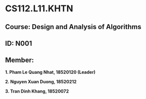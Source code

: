 # CS112.L11.KHTN

## Course: Design and Analysis of Algorithms
## ID: N001
## Member:
**1. Pham Le Quang Nhat, 18520120 (Leader)**

**2. Nguyen Xuan Duong, 18520212**

**3. Tran Dinh Khang, 18520072**
